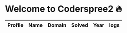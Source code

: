 
Welcome to Coderspree2 🔥
========================
  
  

|Profile|Name|Domain|Solved|Year|logs|
| :---: | :---: | :---: | :---: | :---: | :---: |
